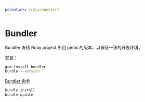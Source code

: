 ```yaml
---
permalink: /ruby/bundler/
---
```


# Bundler

Bundler 冻结 Ruby project 所用 gems 的版本，以保证一致的开发环境。

安装：

```sh
gem install bundler
bundle --version
```

[Bundler 命令](http://bundler.io/man/bundle-install.1.html)

```sh
bundle install
bundle update
```

